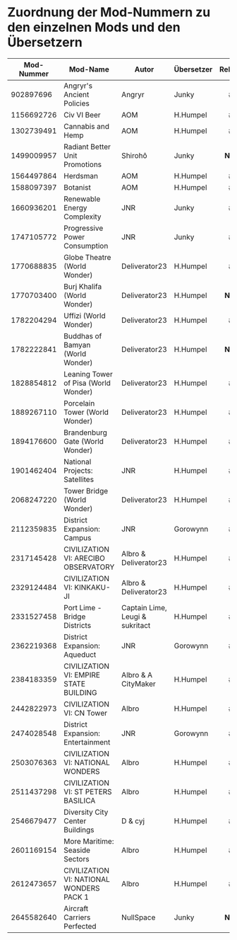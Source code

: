 # Zuordnung der Mod-Nummern zu den einzelnen Mods und den Übersetzern

Mod-Nummer | Mod-Name | Autor | Übersetzer | Release
---------- | -------- | ----- | ---------- | :-----:
902897696  | Angryr's Ancient Policies | Angryr | Junky | #2
1156692726 | Civ VI Beer | AOM | H.Humpel | #2
1302739491 | Cannabis and Hemp | AOM | H.Humpel | #2
1499009957 | Radiant Better Unit Promotions | Shirohô | Junky | **NEW**
1564497864 | Herdsman | AOM | H.Humpel | #2
1588097397 | Botanist | AOM | H.Humpel | #3
1660936201 | Renewable Energy Complexity | JNR | Junky | #4
1747105772 | Progressive Power Consumption | JNR | Junky | #4
1770688835 | Globe Theatre (World Wonder) | Deliverator23 | H.Humpel | #4
1770703400 | Burj Khalifa (World Wonder) | Deliverator23 | H.Humpel | **NEW**
1782204294 | Uffizi (World Wonder) | Deliverator23 | H.Humpel | #4
1782222841 | Buddhas of Bamyan (World Wonder) | Deliverator23 | H.Humpel | **NEW**
1828854812 | Leaning Tower of Pisa (World Wonder) | Deliverator23 | H.Humpel | #4
1889267110 | Porcelain Tower (World Wonder) | Deliverator23 | H.Humpel | #4
1894176600 | Brandenburg Gate (World Wonder) | Deliverator23 | H.Humpel | #4
1901462404 | National Projects: Satellites | JNR | H.Humpel | #3
2068247220 | Tower Bridge (World Wonder) | Deliverator23 | H.Humpel | #4
2112359835 | District Expansion: Campus | JNR | Gorowynn | #2
2317145428 | CIVILIZATION VI: ARECIBO OBSERVATORY | Albro & Deliverator23 | H.Humpel | #1
2329124484 | CIVILIZATION VI: KINKAKU-JI | Albro & Deliverator23 | H.Humpel | #1
2331527458 | Port Lime - Bridge Districts | Captain Lime, Leugi & sukritact | H.Humpel | #3
2362219368 | District Expansion: Aqueduct | JNR | Gorowynn | #2
2384183359 | CIVILIZATION VI: EMPIRE STATE BUILDING | Albro & A CityMaker | H.Humpel | #1
2442822973 | CIVILIZATION VI: CN Tower | Albro | H.Humpel | #1
2474028548 | District Expansion: Entertainment | JNR | Gorowynn | #2
2503076363 | CIVILIZATION VI: NATIONAL WONDERS | Albro | H.Humpel | #1
2511437298 | CIVILIZATION VI: ST PETERS BASILICA | Albro | H.Humpel | #1
2546679477 | Diversity City Center Buildings | D & cyj | H.Humpel | #3
2601169154 | More Maritime: Seaside Sectors | Albro | H.Humpel | #1
2612473657 | CIVILIZATION VI: NATIONAL WONDERS PACK 1 | Albro | H.Humpel | #1
2645582640 | Aircraft Carriers Perfected | NullSpace | Junky | **NEW**
